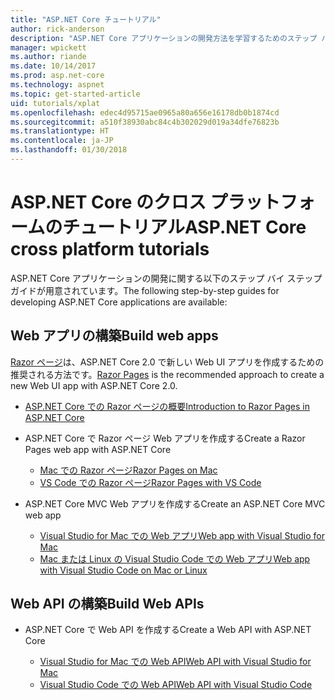 ```yaml
---
title: "ASP.NET Core チュートリアル"
author: rick-anderson
description: "ASP.NET Core アプリケーションの開発方法を学習するためのステップ バイ ステップ ガイドの一覧です。"
manager: wpickett
ms.author: riande
ms.date: 10/14/2017
ms.prod: asp.net-core
ms.technology: aspnet
ms.topic: get-started-article
uid: tutorials/xplat
ms.openlocfilehash: edec4d95715ae0965a80a656e16178db0b1874cd
ms.sourcegitcommit: a510f38930abc84c4b302029d019a34dfe76823b
ms.translationtype: HT
ms.contentlocale: ja-JP
ms.lasthandoff: 01/30/2018
---
```

# <a name="aspnet-core-cross-platform-tutorials"></a><span data-ttu-id="20f55-103">ASP.NET Core のクロス プラットフォームのチュートリアル</span><span class="sxs-lookup"><span data-stu-id="20f55-103">ASP.NET Core cross platform tutorials</span></span>

<span data-ttu-id="20f55-104">ASP.NET Core アプリケーションの開発に関する以下のステップ バイ ステップ ガイドが用意されています。</span><span class="sxs-lookup"><span data-stu-id="20f55-104">The following step-by-step guides for developing ASP.NET Core applications are available:</span></span>

## <a name="build-web-apps"></a><span data-ttu-id="20f55-105">Web アプリの構築</span><span class="sxs-lookup"><span data-stu-id="20f55-105">Build web apps</span></span>

<span data-ttu-id="20f55-106">[Razor ページ](xref:mvc/razor-pages/index)は、ASP.NET Core 2.0 で新しい Web UI アプリを作成するための推奨される方法です。</span><span class="sxs-lookup"><span data-stu-id="20f55-106">[Razor Pages](xref:mvc/razor-pages/index) is the recommended approach to create a new Web UI app with ASP.NET Core 2.0.</span></span>

* [<span data-ttu-id="20f55-107">ASP.NET Core での Razor ページの概要</span><span class="sxs-lookup"><span data-stu-id="20f55-107">Introduction to Razor Pages in ASP.NET Core</span></span>](xref:mvc/razor-pages/index)
* <span data-ttu-id="20f55-108">ASP.NET Core で Razor ページ Web アプリを作成する</span><span class="sxs-lookup"><span data-stu-id="20f55-108">Create a Razor Pages web app with ASP.NET Core</span></span>

   * [<span data-ttu-id="20f55-109">Mac での Razor ページ</span><span class="sxs-lookup"><span data-stu-id="20f55-109">Razor Pages on Mac</span></span>](xref:tutorials/razor-pages-mac/index)
   * [<span data-ttu-id="20f55-110">VS Code での Razor ページ</span><span class="sxs-lookup"><span data-stu-id="20f55-110">Razor Pages with VS Code</span></span>](xref:tutorials/razor-pages-vsc/index)  

* <span data-ttu-id="20f55-111">ASP.NET Core MVC Web アプリを作成する</span><span class="sxs-lookup"><span data-stu-id="20f55-111">Create an ASP.NET Core MVC web app</span></span>

   * [<span data-ttu-id="20f55-112">Visual Studio for Mac での Web アプリ</span><span class="sxs-lookup"><span data-stu-id="20f55-112">Web app with Visual Studio for Mac</span></span>](first-mvc-app-mac/index.md)
   * [<span data-ttu-id="20f55-113">Mac または Linux の Visual Studio Code での Web アプリ</span><span class="sxs-lookup"><span data-stu-id="20f55-113">Web app with Visual Studio Code on Mac or Linux</span></span>](first-mvc-app-xplat/index.md)

## <a name="build-web-apis"></a><span data-ttu-id="20f55-114">Web API の構築</span><span class="sxs-lookup"><span data-stu-id="20f55-114">Build Web APIs</span></span>
* <span data-ttu-id="20f55-115">ASP.NET Core で Web API を作成する</span><span class="sxs-lookup"><span data-stu-id="20f55-115">Create a Web API with ASP.NET Core</span></span>

  * [<span data-ttu-id="20f55-116">Visual Studio for Mac での Web API</span><span class="sxs-lookup"><span data-stu-id="20f55-116">Web API with Visual Studio for Mac</span></span>](xref:tutorials/first-web-api-mac)
  * [<span data-ttu-id="20f55-117">Visual Studio Code での Web API</span><span class="sxs-lookup"><span data-stu-id="20f55-117">Web API with Visual Studio Code</span></span>](web-api-vsc.md)

